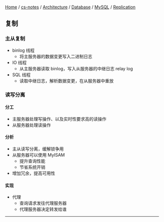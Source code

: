 [Home](https://mengxianbin.github.io) /
[cs-notes](https://mengxianbin.github.io/cs-notes/site) /
[Architecture](https://mengxianbin.github.io/cs-notes/site/Architecture) /
[Database](https://mengxianbin.github.io/cs-notes/site/Architecture/Database) /
[MySQL](https://mengxianbin.github.io/cs-notes/site/Architecture/Database/MySQL) /
[Replication](https://mengxianbin.github.io/cs-notes/site/Architecture/Database/MySQL/Replication)

## 复制

### 主从复制

* binlog 线程
    * 将主服务器的数据变更写入二进制日志
* IO 线程
    * 从主服务器读取 binlog，写入从服务器的中继日志 relay log
* SQL 线程
    * 读取中继日志，解析数据变更，在从服务器中重放

### 读写分离

#### 分工

* 主服务器处理写操作、以及实时性要求高的读操作
* 从服务器处理读操作

#### 分析

* 主从读写分离，缓解锁争用
* 从服务器可以使用 MyISAM
    * 提升查询性能
    * 节省系统开销
* 增加冗余，提高可用性

#### 实现

* 代理
    * 查询请求发往代理服务器
    * 代理服务器决定转发给谁

---

